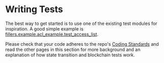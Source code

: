 # Writing Tests

The best way to get started is to use one of the existing test modules for inspiration. A good simple example is [fillers.example.acl_example.test_access_list](../../_auto_gen_fillers/example/acl_example/#fillers.example.acl_example.test_access_list). 

Please check that your code adheres to the repo's [Coding Standards](./code_standards.md) and read the other pages in this section for more background and an explanation of how state transition and blockchain tests work.